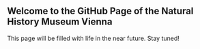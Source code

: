 ## Welcome to the GitHub Page of the Natural History Museum Vienna

This page will be filled with life in the near future. Stay tuned!
